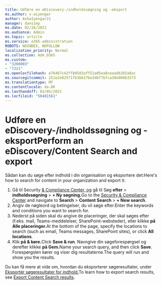 ```yaml
---
title: Udføre en eDiscovery-/indholdssøgning og -eksport
ms.author: v-aiyengar
author: AshaIyengar21
manager: dansimp
ms.date: 02/26/2021
ms.audience: Admin
ms.topic: article
ms.service: o365-administration
ROBOTS: NOINDEX, NOFOLLOW
localization_priority: Normal
ms.collection: Adm_O365
ms.custom:
- "3200003"
- "7221"
ms.openlocfilehash: e76467c42ffb9583aff51a05ea8ceaadb265a8ac
ms.sourcegitcommit: 251e2e82571fb3bb1fbe3dbf7bfca30e004b3373
ms.translationtype: MT
ms.contentlocale: da-DK
ms.lasthandoff: 03/05/2021
ms.locfileid: "50481561"
---
```

# <a name="perform-an-ediscoverycontent-search-and-export"></a><span data-ttu-id="4d36e-102">Udføre en eDiscovery-/indholdssøgning og -eksport</span><span class="sxs-lookup"><span data-stu-id="4d36e-102">Perform an eDiscovery/Content Search and export</span></span>

<span data-ttu-id="4d36e-103">Sådan kan du søge efter indhold i din organisation og eksportere det:</span><span class="sxs-lookup"><span data-stu-id="4d36e-103">Here's how to search for content in your organization and export it:</span></span>

1. <span data-ttu-id="4d36e-104">Gå til Security [& Compliance Center, og](https://go.microsoft.com/fwlink/?linkid=2086958) gå til Søg **efter**  >  **indholdssøgning**  >  **+ Ny søgning.**</span><span class="sxs-lookup"><span data-stu-id="4d36e-104">Go to the [Security & Compliance Center](https://go.microsoft.com/fwlink/?linkid=2086958) and navigate to **Search** > **Content Search** > **+ New search**.</span></span>
1. <span data-ttu-id="4d36e-105">Angiv de nøgleord og betingelser, du vil søge efter.</span><span class="sxs-lookup"><span data-stu-id="4d36e-105">Enter the keywords and conditions you want to search for.</span></span>
1. <span data-ttu-id="4d36e-106">Nederst på siden skal du angive de placeringer, der skal søges efter (f.eks. mail, Teams-meddelelser, SharePoint-websteder), eller klikke **på Alle placeringer.**</span><span class="sxs-lookup"><span data-stu-id="4d36e-106">At the bottom of the page, specify the locations to search (such as email, Teams messages, SharePoint sites), or click **All locations**.</span></span>
1. <span data-ttu-id="4d36e-107">Klik **på & køre.**</span><span class="sxs-lookup"><span data-stu-id="4d36e-107">Click **Save & run**.</span></span> <span data-ttu-id="4d36e-108">Navngive din søgeforespørgsel og derefter klikke **på Gem.**</span><span class="sxs-lookup"><span data-stu-id="4d36e-108">Name your search query, and then click **Save**.</span></span> <span data-ttu-id="4d36e-109">Forespørgslen kører og viser dig resultaterne.</span><span class="sxs-lookup"><span data-stu-id="4d36e-109">The query will run and show you the results.</span></span>

<span data-ttu-id="4d36e-110">Du kan få mere at vide om, hvordan du eksporterer søgeresultater, under [Eksportér søgeresultater for indhold.](https://go.microsoft.com/fwlink/?linkid=2102118)</span><span class="sxs-lookup"><span data-stu-id="4d36e-110">To learn how to export search results, see [Export Content Search results](https://go.microsoft.com/fwlink/?linkid=2102118).</span></span>

